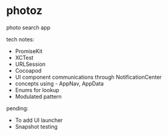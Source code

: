 # photoz
photo search app

tech notes: 

- PromiseKit
- XCTest
- URLSession
- Cocoapod
- UI component communications through NotificationCenter
- concepts using - AppNav, AppData
- Enums for lookup 
- Modulated pattern

pending: 
- To add UI launcher
- Snapshot testing
